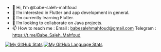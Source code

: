 - 👋 Hi, I’m @babe-saleh-mahfoud
- 👀 I’m interested in Flutter and app development in general.
- 🌱 I’m currently learning Flutter.
- 💞️ I’m looking to collaborate on Java projects.
- 📫 How to reach me :
Email : babesalehmahfoud@gmail.com
Telegram : https://t.me/Babe_Saleh_Mahfoud


[![My GitHub Stats](https://github-readme-stats.vercel.app/api/?username=babesalehmahfoud&count_private=true&theme=tokyonight&showicons=true)]()
[![My GitHub Language Stats](https://github-readme-stats.vercel.app/api/top-langs/?username=babesalehmahfoud&langs_count=5&theme=tokyonight)]()

<!---
babe-saleh-mahfoud/babe-saleh-mahfoud is a ✨ special ✨ repository because its `README.md` (this file) appears on your GitHub profile.
You can click the Preview link to take a look at your changes.
--->
